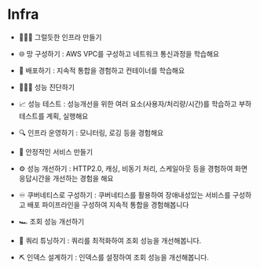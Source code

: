 # Infra

- 👨🏻‍💻 그럴듯한 인프라 만들기
- 🌐 망 구성하기 : AWS VPC를 구성하고 네트워크 통신과정을 학습해요
- 🚚 배포하기 : 지속적 통합을 경험하고 컨테이너를 학습해요


- 🕵🏻‍♂️ 성능 진단하기
- 📈 성능 테스트 : 성능개선을 위한 여러 요소(사용자/처리량/시간)를 학습하고 부하테스트를 계획, 실행해요
- 🔍 인프라 운영하기 : 모니터링, 로깅 등을 경험해요


- 🛫 안정적인 서비스 만들기
- ⚙️ 성능 개선하기 : HTTP2.0, 캐싱, 비동기 처리, 스케일아웃 등을 경험하여 화면 응답시간을 개선하는 경험을 해요
- ♾️ 쿠버네티스로 구성하기 : 쿠버네티스를 활용하여 장애내성있는 서비스를 구성하고 배포 파이프라인을 구성하여 지속적 통합을 경험해봅니다


- 🏎️ 조회 성능 개선하기
- 🔧 쿼리 튜닝하기 : 쿼리를 최적화하여 조회 성능을 개선해봅니다.
- ⛏️ 인덱스 설계하기 : 인덱스를 설정하여 조회 성능을 개선해봅니다.
